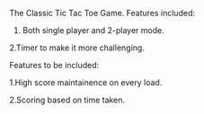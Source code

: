 The Classic Tic Tac Toe Game. Features included:

1. Both single player and 2-player mode. 

2.Timer to make it more challenging.

Features to be included:

1.High score maintainence on every load. 

2.Scoring based on time taken.
